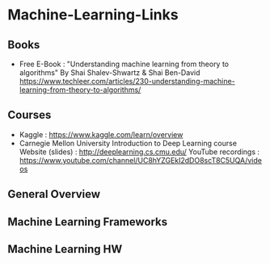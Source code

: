 # Machine-Learning-Links

## Books
* Free E-Book : "Understanding machine learning from theory to algorithms" By Shai Shalev-Shwartz & Shai Ben-David
https://www.techleer.com/articles/230-understanding-machine-learning-from-theory-to-algorithms/

## Courses
* Kaggle : https://www.kaggle.com/learn/overview
* Carnegie Mellon University Introduction to Deep Learning course
  Website (slides) : http://deeplearning.cs.cmu.edu/
  YouTube recordings : https://www.youtube.com/channel/UC8hYZGEkI2dDO8scT8C5UQA/videos
## General Overview
## Machine Learning Frameworks
## Machine Learning HW
